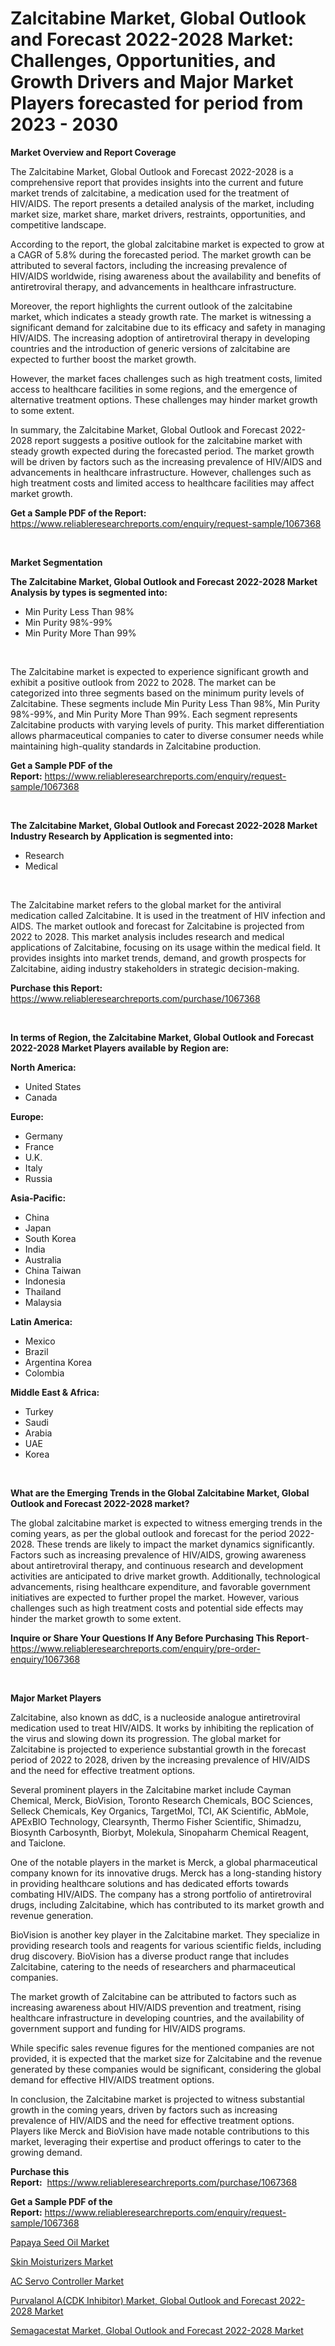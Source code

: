 <p><h1>Zalcitabine Market, Global Outlook and Forecast 2022-2028 Market: Challenges, Opportunities, and Growth Drivers and Major Market Players forecasted for period from 2023 - 2030</h1></p><p><strong>Market Overview and Report Coverage</strong></p>
<p><p>The Zalcitabine Market, Global Outlook and Forecast 2022-2028 is a comprehensive report that provides insights into the current and future market trends of zalcitabine, a medication used for the treatment of HIV/AIDS. The report presents a detailed analysis of the market, including market size, market share, market drivers, restraints, opportunities, and competitive landscape.</p><p>According to the report, the global zalcitabine market is expected to grow at a CAGR of 5.8% during the forecasted period. The market growth can be attributed to several factors, including the increasing prevalence of HIV/AIDS worldwide, rising awareness about the availability and benefits of antiretroviral therapy, and advancements in healthcare infrastructure.</p><p>Moreover, the report highlights the current outlook of the zalcitabine market, which indicates a steady growth rate. The market is witnessing a significant demand for zalcitabine due to its efficacy and safety in managing HIV/AIDS. The increasing adoption of antiretroviral therapy in developing countries and the introduction of generic versions of zalcitabine are expected to further boost the market growth.</p><p>However, the market faces challenges such as high treatment costs, limited access to healthcare facilities in some regions, and the emergence of alternative treatment options. These challenges may hinder market growth to some extent.</p><p>In summary, the Zalcitabine Market, Global Outlook and Forecast 2022-2028 report suggests a positive outlook for the zalcitabine market with steady growth expected during the forecasted period. The market growth will be driven by factors such as the increasing prevalence of HIV/AIDS and advancements in healthcare infrastructure. However, challenges such as high treatment costs and limited access to healthcare facilities may affect market growth.</p></p>
<p><strong>Get a Sample PDF of the Report:</strong> <a href="https://www.reliableresearchreports.com/enquiry/request-sample/1067368">https://www.reliableresearchreports.com/enquiry/request-sample/1067368</a></p>
<p>&nbsp;</p>
<p><strong>Market Segmentation</strong></p>
<p><strong>The Zalcitabine Market, Global Outlook and Forecast 2022-2028 Market Analysis by types is segmented into:</strong></p>
<p><ul><li>Min Purity Less Than 98%</li><li>Min Purity 98%-99%</li><li>Min Purity More Than 99%</li></ul></p>
<p>&nbsp;</p>
<p><p>The Zalcitabine market is expected to experience significant growth and exhibit a positive outlook from 2022 to 2028. The market can be categorized into three segments based on the minimum purity levels of Zalcitabine. These segments include Min Purity Less Than 98%, Min Purity 98%-99%, and Min Purity More Than 99%. Each segment represents Zalcitabine products with varying levels of purity. This market differentiation allows pharmaceutical companies to cater to diverse consumer needs while maintaining high-quality standards in Zalcitabine production.</p></p>
<p><strong>Get a Sample PDF of the Report:</strong>&nbsp;<a href="https://www.reliableresearchreports.com/enquiry/request-sample/1067368">https://www.reliableresearchreports.com/enquiry/request-sample/1067368</a></p>
<p>&nbsp;</p>
<p><strong>The Zalcitabine Market, Global Outlook and Forecast 2022-2028 Market Industry Research by Application is segmented into:</strong></p>
<p><ul><li>Research</li><li>Medical</li></ul></p>
<p>&nbsp;</p>
<p><p>The Zalcitabine market refers to the global market for the antiviral medication called Zalcitabine. It is used in the treatment of HIV infection and AIDS. The market outlook and forecast for Zalcitabine is projected from 2022 to 2028. This market analysis includes research and medical applications of Zalcitabine, focusing on its usage within the medical field. It provides insights into market trends, demand, and growth prospects for Zalcitabine, aiding industry stakeholders in strategic decision-making.</p></p>
<p><strong>Purchase this Report:</strong>&nbsp; <a href="https://www.reliableresearchreports.com/purchase/1067368">https://www.reliableresearchreports.com/purchase/1067368</a></p>
<p>&nbsp;</p>
<p><strong>In terms of Region, the Zalcitabine Market, Global Outlook and Forecast 2022-2028 Market Players available by Region are:</strong></p>
<p>
    <p> <strong> North America: </strong>
        <ul>
            <li>United States</li>
            <li>Canada</li>
        </ul>
        </p> 
    <p> <strong> Europe: </strong>
        <ul>
            <li>Germany</li>
            <li>France</li>
            <li>U.K.</li>
            <li>Italy</li>
            <li>Russia</li>
        </ul>
        </p> 
    <p> <strong> Asia-Pacific: </strong>
        <ul>
            <li>China</li>
            <li>Japan</li>
            <li>South Korea</li>
            <li>India</li>
            <li>Australia</li>
            <li>China Taiwan</li>
            <li>Indonesia</li>
            <li>Thailand</li>
            <li>Malaysia</li>
        </ul>
        </p> 
    <p> <strong> Latin America: </strong>
        <ul>
            <li>Mexico</li>
            <li>Brazil</li>
            <li>Argentina Korea</li>
            <li>Colombia</li>
        </ul>
        </p> 
    <p> <strong> Middle East & Africa: </strong>
        <ul>
            <li>Turkey</li>
            <li>Saudi</li>
            <li>Arabia</li>
            <li>UAE</li>
            <li>Korea</li>
        </ul>
    </p>
    </p>
<p>&nbsp;</p>
<p><strong>What are the Emerging Trends in the Global Zalcitabine Market, Global Outlook and Forecast 2022-2028 market?</strong></p>
<p><p>The global zalcitabine market is expected to witness emerging trends in the coming years, as per the global outlook and forecast for the period 2022-2028. These trends are likely to impact the market dynamics significantly. Factors such as increasing prevalence of HIV/AIDS, growing awareness about antiretroviral therapy, and continuous research and development activities are anticipated to drive market growth. Additionally, technological advancements, rising healthcare expenditure, and favorable government initiatives are expected to further propel the market. However, various challenges such as high treatment costs and potential side effects may hinder the market growth to some extent.</p></p>
<p><strong>Inquire or Share Your Questions If Any Before Purchasing This Report</strong>- <a href="https://www.reliableresearchreports.com/enquiry/pre-order-enquiry/1067368">https://www.reliableresearchreports.com/enquiry/pre-order-enquiry/1067368</a></p>
<p>&nbsp;</p>
<p><strong>Major Market Players</strong></p>
<p><p>Zalcitabine, also known as ddC, is a nucleoside analogue antiretroviral medication used to treat HIV/AIDS. It works by inhibiting the replication of the virus and slowing down its progression. The global market for Zalcitabine is projected to experience substantial growth in the forecast period of 2022 to 2028, driven by the increasing prevalence of HIV/AIDS and the need for effective treatment options.</p><p>Several prominent players in the Zalcitabine market include Cayman Chemical, Merck, BioVision, Toronto Research Chemicals, BOC Sciences, Selleck Chemicals, Key Organics, TargetMol, TCI, AK Scientific, AbMole, APExBIO Technology, Clearsynth, Thermo Fisher Scientific, Shimadzu, Biosynth Carbosynth, Biorbyt, Molekula, Sinopaharm Chemical Reagent, and Taiclone.</p><p>One of the notable players in the market is Merck, a global pharmaceutical company known for its innovative drugs. Merck has a long-standing history in providing healthcare solutions and has dedicated efforts towards combating HIV/AIDS. The company has a strong portfolio of antiretroviral drugs, including Zalcitabine, which has contributed to its market growth and revenue generation.</p><p>BioVision is another key player in the Zalcitabine market. They specialize in providing research tools and reagents for various scientific fields, including drug discovery. BioVision has a diverse product range that includes Zalcitabine, catering to the needs of researchers and pharmaceutical companies.</p><p>The market growth of Zalcitabine can be attributed to factors such as increasing awareness about HIV/AIDS prevention and treatment, rising healthcare infrastructure in developing countries, and the availability of government support and funding for HIV/AIDS programs.</p><p>While specific sales revenue figures for the mentioned companies are not provided, it is expected that the market size for Zalcitabine and the revenue generated by these companies would be significant, considering the global demand for effective HIV/AIDS treatment options.</p><p>In conclusion, the Zalcitabine market is projected to witness substantial growth in the coming years, driven by factors such as increasing prevalence of HIV/AIDS and the need for effective treatment options. Players like Merck and BioVision have made notable contributions to this market, leveraging their expertise and product offerings to cater to the growing demand.</p></p>
<p><strong>Purchase this Report:</strong>&nbsp;&nbsp;<a href="https://www.reliableresearchreports.com/purchase/1067368">https://www.reliableresearchreports.com/purchase/1067368</a></p>
<p></p>
<p><strong>Get a Sample PDF of the Report:</strong>&nbsp;<a href="https://www.reliableresearchreports.com/enquiry/request-sample/1067368">https://www.reliableresearchreports.com/enquiry/request-sample/1067368</a></p>
<p><p><a href="https://medium.com/@suryayadavrp23/papaya-seed-oil-market-size-growth-forecast-2023-2030-936d4dc9022f">Papaya Seed Oil Market</a></p><p><a href="https://medium.com/@klrahulrp23/skin-moisturizers-market-size-growth-forecast-2023-2030-af017233b9a9">Skin Moisturizers Market</a></p><p><a href="https://www.reportprime.com/ac-servo-controller-r5410">AC Servo Controller Market</a></p><p><a href="https://github.com/RichRobinson5/Market-Research-Report-List-1/blob/main/purvalanol-acdk-inhibitor-market-global-outlook-and-forecast-2022-2028-market.md">Purvalanol A(CDK Inhibitor) Market, Global Outlook and Forecast 2022-2028 Market</a></p><p><a href="https://github.com/JameTravis/Market-Research-Report-List-1/blob/main/semagacestat-market-global-outlook-and-forecast-2022-2028-market.md">Semagacestat Market, Global Outlook and Forecast 2022-2028 Market</a></p></p>
